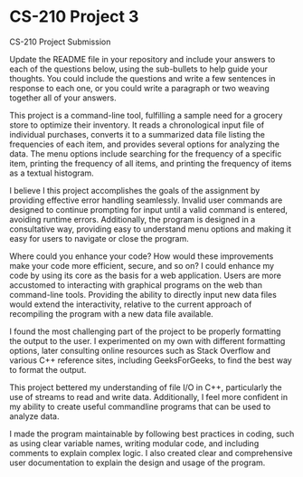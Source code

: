 # CS-210 Project 3
CS-210 Project Submission


Update the README file in your repository and include your answers to each of the questions below, using the sub-bullets to help guide your thoughts. You could include the questions and write a few sentences in response to each one, or you could write a paragraph or two weaving together all of your answers.
    
This project is a command-line tool, fulfilling a sample need for a grocery store to optimize their inventory. 
It reads a chronological input file of individual purchases, converts it to a summarized data file listing the frequencies of each item,
and provides several options for analyzing the data. The menu options include searching for the frequency of a specific item, printing the frequency of all items, 
and printing the frequency of items as a textual histogram.

I believe I this project accomplishes the goals of the assignment by providing effective error handling seamlessly.
Invalid user commands are designed to continue prompting for input until a valid command is entered, avoiding runtime errors.
Additionally, the program is designed in a consultative way, providing easy to understand menu options and making it 
easy for users to navigate or close the program.

Where could you enhance your code? How would these improvements make your code more efficient, secure, and so on?
I could enhance my code by using its core as the basis for a web application. Users are more accustomed to interacting with graphical programs on the web
than command-line tools. Providing the ability to directly input new data files would extend the interactivity, relative to the current approach of recompiling 
the program with a new data file available.

I found the most challenging part of the project to be properly formatting the output to the user. I experimented on my own with different formatting options,
later consulting online resources such as Stack Overflow and various C++ reference sites, including GeeksForGeeks, to find the best way to format the output.

This project bettered my understanding of file I/O in C++, particularly the use of streams to read and write data. Additionally, I feel more confident in my ability to
create useful commandline programs that can be used to analyze data.

I made the program maintainable by following best practices in coding, 
such as using clear variable names, writing modular code, and including comments to explain complex logic.
I also created clear and comprehensive user documentation to explain the design and usage of the program.
